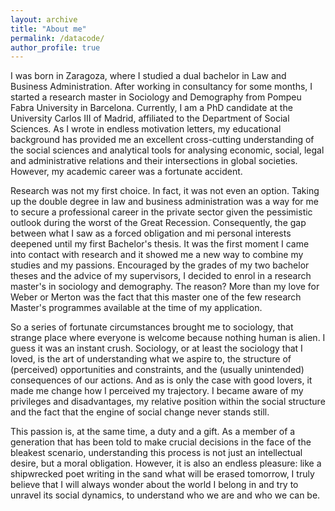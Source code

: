 ```yaml
---
layout: archive
title: "About me"
permalink: /datacode/
author_profile: true
---
```




I was born in Zaragoza, where I studied a dual bachelor in Law and Business Administration. After working in consultancy for some months, I started a research master in Sociology and Demography from Pompeu Fabra University in Barcelona. Currently, I am a PhD candidate at the University Carlos III of Madrid,  affiliated to the Department of Social Sciences. As I wrote in endless motivation letters, my educational background has provided me an excellent cross-cutting understanding of the social sciences and analytical tools for analysing economic, social, legal and administrative relations and their intersections in global societies.
However, my academic career was a fortunate accident.

Research was not my first choice. In fact, it was not even an option. Taking up the double degree in law and business administration was a way for me to secure a professional career in the private sector given the pessimistic outlook during the worst of the Great Recession. Consequently, the gap between what I saw as a forced obligation and mi personal interests deepened until my first Bachelor's thesis. It was the first moment I came into contact with research and it showed me a new way to combine my studies and my passions. Encouraged by the grades of my two bachelor theses and the advice of my supervisors, I decided to enrol in a research master's in sociology and demography. The reason? More than my love for Weber or Merton was the fact that this master one of the few research Master's programmes available at the time of my application.

So a series of fortunate circumstances brought me to sociology, that strange place where everyone is welcome because nothing human is alien. I guess it was an instant crush. Sociology, or at least the sociology that I loved, is the art of understanding what we aspire to, the structure of (perceived) opportunities and constraints, and the (usually unintended) consequences of our actions. And as is only the case with good lovers, it made me change how I perceived my trajectory. I became aware of my privileges and disadvantages, my relative position within the social structure and the fact that the engine of social change never stands still. 

This passion is, at the same time, a duty and a gift. As a member of a generation that has been told to make crucial decisions in the face of  the bleakest scenario, understanding this process is not just an intellectual desire, but a moral obligation. However, it is also an endless pleasure: like a shipwrecked poet writing in the sand what will be erased tomorrow, I truly believe that I will always wonder about the world I belong in and try to unravel its social dynamics, to understand who we are and who we can be.

